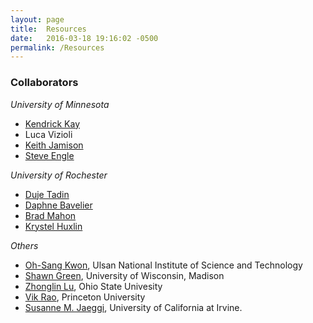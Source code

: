 ```yaml
---
layout: page
title:  Resources
date:   2016-03-18 19:16:02 -0500
permalink: /Resources
---
```




### Collaborators

*University of Minnesota*

- [Kendrick Kay][Kay]
- Luca Vizioli
- [Keith Jamison][Jamison]
- [Steve Engle][Engle]


*University of Rochester* 

- [Duje Tadin][Tadin]
- [Daphne Bavelier][Bavelier]
- [Brad Mahon][Mahon]
- [Krystel Huxlin][Huxlin]




*Others*

- [Oh-Sang Kwon][Kwon], Ulsan National Institute of Science and Technology
- [Shawn Green][Green], University of Wisconsin, Madison
- [Zhonglin Lu][Lu], Ohio State Univesity
- [Vik Rao][Rao], Princeton University
- [Susanne M. Jaeggi][Jaeggi], University of California at Irvine.



[Kay]:http://cvnlab.net/home.shtml
[Jamison]:http://www.tc.umn.edu/~binhe/keith.htm
[Engle]:https://www.psych.umn.edu/engellab/index.html

[Bavelier]:http://cms.unige.ch/fapse/people/bavelier
[Tadin]:http://www.bcs.rochester.edu/people/duje/
[Mahon]:http://caoslab.bcs.rochester.edu/
[Huxlin]:https://www.urmc.rochester.edu/eye-institute/research/labs/huxlin-lab.aspx

[Kwon]: http://pal.unist.ac.kr/
[Lu]:http://lobes.osu.edu/
[Green]:http://greenlab.psych.wisc.edu/
[Rao]: http://www.princeton.edu/~bejjanki/
[Jaeggi]:http://wmp.education.uci.edu/


